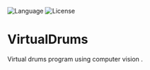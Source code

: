 ![Language](https://img.shields.io/badge/Language-Python%20-purble.svg)
![License](https://img.shields.io/badge/License-GPL&ndash;3.0%20-red.svg)
# VirtualDrums
Virtual drums program using computer vision . 
